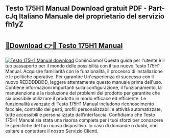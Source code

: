 ## Testo 175H1 Manual Download gratuit PDF - Part-cJq Italiano Manuale del proprietario del servizio fh1yZ

# <h2><a href="http://dfbpdr.blite.top/?on=Testo+175H1+Manual">🔗Download 👉🔴 Testo 175H1 Manual</a></h2>

[![Testo 175H1 Manual download](https://i.imgur.com/lujVjoI.png)](http://dfbpdr.blite.top/?on=Testo+175H1+Manual)
Cominciamo! Questa guida per l'utente è il tuo passaporto per il mondo delle possibilità con il tuo nuovo Testo 175H1 Manual. Acquisire familiarità con le funzionalità, il processo di installazione e le politiche operative. Per garantire Un'esperienza di successo con il nuovo REDDDDDDD, leggere attentamente questo manuale prima dell'uso. Contiene informazioni importanti sulla configurazione, il funzionamento, la manutenzione e la risoluzione dei problemi del prodotto per garantire che sia possibile utilizzare il prodotto in modo efficace ed efficiente. Le funzionalità avanzate di Testo 175H1 Manual includono riconoscimento facciale, controllo dei gesti, profili personalizzabili e attività automatizzate, tutte accessibili e personalizzate dall'interfaccia. Confidiamo che Testo 175H1 Manual sia stata una risorsa completa per i tuoi sforzi per conoscere le specifiche del tuo nuovo dispositivo. In caso di domande o dubbi, non esitare a contattare il nostro Servizio Clienti.

